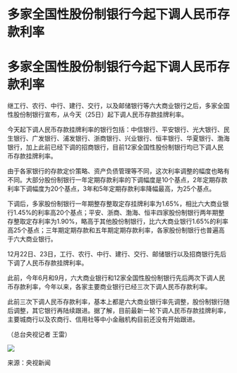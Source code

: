 # 多家全国性股份制银行今起下调人民币存款利率

# 多家全国性股份制银行今起下调人民币存款利率

继工行、农行、中行、建行、交行，以及邮储银行等六大商业银行之后，多家全国性股份制银行宣布，从今天（25日）起下调人民币存款挂牌利率。

今天起下调人民币存款挂牌利率的银行包括：中信银行、平安银行、光大银行、民生银行、广发银行、浦发银行、浙商银行、兴业银行、恒丰银行、华夏银行、渤海银行，加上此前已经下调的招商银行，目前12家全国性股份制银行均已下调人民币存款挂牌利率。

由于各家银行的存款定价策略、资产负债管理等不同，这次利率调整的幅度也略有不同。大部分股份制银行一年定期存款利率的下调幅度是10个基点，2年定期存款利率下调幅度为20个基点，3年和5年定期存款利率降幅最高，为25个基点。

下调后，多家股份制银行一年期整存整取定存挂牌利率为1.65%，相比六大商业银行1.45%的利率高20个基点；平安、浙商、渤海、恒丰四家股份制银行两年期整存整取定存利率为1.90%，略高于其他股份制银行，比六大商业银行1.65%的利率高25个基点；三年期定期存款和五年期定期存款利率，各家股份制银行也普遍高于六大商业银行。

12月22日、23日，工行、农行、中行、建行、交行、邮储银行以及招商银行先后下调了人民币存款挂牌利率。

此前，今年6月和9月，六大商业银行和12家全国性股份制银行先后两次下调人民币存款利率，今年以来，各家主要商业银行已经三次下调人民币存款利率。

此前三次下调人民币存款利率，基本上都是六大商业银行率先调整，股份制银行随后调整，其它银行再陆续跟进。据了解，目前最新一轮下调人民币存款挂牌利率，主要城商行以及农商行、信用社等中小金融机构目前还没有开始跟进。

（总台央视记者 王雷）

![](https://inews.gtimg.com/om_bt/OdhiieL6fn3xrkh8VHyaRGbmPMXV7xU5J67CR9WfOIAMcAA/1000)

来源：央视新闻

